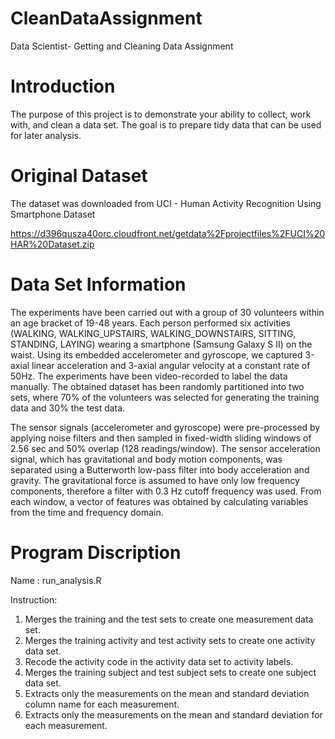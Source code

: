 CleanDataAssignment
===================
Data Scientist- Getting and Cleaning Data Assignment

Introduction 
============
The purpose of this project is to demonstrate your ability to collect, work with, and clean a data set. The goal is to prepare tidy data that can be used for later analysis.

Original Dataset
================
The dataset was downloaded from UCI - Human Activity Recognition Using Smartphone Dataset

https://d396qusza40orc.cloudfront.net/getdata%2Fprojectfiles%2FUCI%20HAR%20Dataset.zip

Data Set Information
====================
The experiments have been carried out with a group of 30 volunteers within an age bracket of 19-48 years. Each person performed six activities (WALKING, WALKING_UPSTAIRS, WALKING_DOWNSTAIRS, SITTING, STANDING, LAYING) wearing a smartphone (Samsung Galaxy S II) on the waist. Using its embedded accelerometer and gyroscope, we captured 3-axial linear acceleration and 3-axial angular velocity at a constant rate of 50Hz. The experiments have been video-recorded to label the data manually. The obtained dataset has been randomly partitioned into two sets, where 70% of the volunteers was selected for generating the training data and 30% the test data. 

The sensor signals (accelerometer and gyroscope) were pre-processed by applying noise filters and then sampled in fixed-width sliding windows of 2.56 sec and 50% overlap (128 readings/window). The sensor acceleration signal, which has gravitational and body motion components, was separated using a Butterworth low-pass filter into body acceleration and gravity. The gravitational force is assumed to have only low frequency components, therefore a filter with 0.3 Hz cutoff frequency was used. From each window, a vector of features was obtained by calculating variables from the time and frequency domain.

Program Discription
===================
Name : run_analysis.R

Instruction:
1. Merges the training and the test sets to create one measurement data set.
2. Merges the training activity and test activity sets to create one activity data set.
3. Recode the activity code in the activity data set to activity labels.
3. Merges the training subject and test subject sets to create one subject data set.
4. Extracts only the measurements on the mean and standard deviation column name for each measurement.
2. Extracts only the measurements on the mean and standard deviation for each measurement. 
